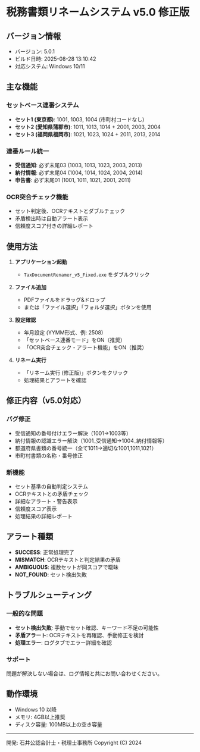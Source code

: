 # 税務書類リネームシステム v5.0 修正版

## バージョン情報
- バージョン: 5.0.1
- ビルド日時: 2025-08-28 13:10:42
- 対応システム: Windows 10/11

## 主な機能

### セットベース連番システム
- **セット1 (東京都)**: 1001, 1003, 1004 (市町村コードなし)
- **セット2 (愛知県蒲郡市)**: 1011, 1013, 1014 + 2001, 2003, 2004
- **セット3 (福岡県福岡市)**: 1021, 1023, 1024 + 2011, 2013, 2014

### 連番ルール統一
- **受信通知**: 必ず末尾03 (1003, 1013, 1023, 2003, 2013)
- **納付情報**: 必ず末尾04 (1004, 1014, 1024, 2004, 2014)  
- **申告書**: 必ず末尾01 (1001, 1011, 1021, 2001, 2011)

### OCR突合チェック機能
- セット判定後、OCRテキストとダブルチェック
- 矛盾検出時は自動アラート表示
- 信頼度スコア付きの詳細レポート

## 使用方法

1. **アプリケーション起動**
   - `TaxDocumentRenamer_v5_Fixed.exe` をダブルクリック

2. **ファイル追加**
   - PDFファイルをドラッグ&ドロップ
   - または「ファイル選択」「フォルダ選択」ボタンを使用

3. **設定確認**
   - 年月設定 (YYMM形式、例: 2508)
   - 「セットベース連番モード」をON（推奨）
   - 「OCR突合チェック・アラート機能」をON（推奨）

4. **リネーム実行**
   - 「リネーム実行 (修正版)」ボタンをクリック
   - 処理結果とアラートを確認

## 修正内容（v5.0対応）

### バグ修正
- 受信通知の番号付けエラー解決（1001→1003等）
- 納付情報の認識エラー解決（1001_受信通知→1004_納付情報等）
- 都道府県書類の番号統一（全て1011→適切な1001,1011,1021）
- 市町村書類の名称・番号修正

### 新機能
- セット基準の自動判定システム
- OCRテキストとの矛盾チェック
- 詳細なアラート・警告表示
- 信頼度スコア表示
- 処理結果の詳細レポート

## アラート種類

- **SUCCESS**: 正常処理完了
- **MISMATCH**: OCRテキストと判定結果の矛盾
- **AMBIGUOUS**: 複数セットが同スコアで曖昧
- **NOT_FOUND**: セット検出失敗

## トラブルシューティング

### 一般的な問題
- **セット検出失敗**: 手動でセット確認、キーワード不足の可能性
- **矛盾アラート**: OCRテキストを再確認、手動修正を検討
- **処理エラー**: ログタブでエラー詳細を確認

### サポート
問題が解決しない場合は、ログ情報と共にお問い合わせください。

## 動作環境
- Windows 10 以降
- メモリ: 4GB以上推奨
- ディスク容量: 100MB以上の空き容量

---
開発: 石井公認会計士・税理士事務所
Copyright (C) 2024
